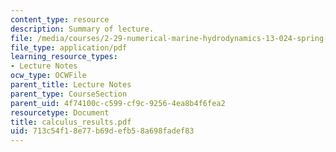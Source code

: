 ```yaml
---
content_type: resource
description: Summary of lecture.
file: /media/courses/2-29-numerical-marine-hydrodynamics-13-024-spring-2003/713c54f18e77b69defb58a698fadef83_calculus_results.pdf
file_type: application/pdf
learning_resource_types:
- Lecture Notes
ocw_type: OCWFile
parent_title: Lecture Notes
parent_type: CourseSection
parent_uid: 4f74100c-c599-cf9c-9256-4ea8b4f6fea2
resourcetype: Document
title: calculus_results.pdf
uid: 713c54f1-8e77-b69d-efb5-8a698fadef83
---
```

